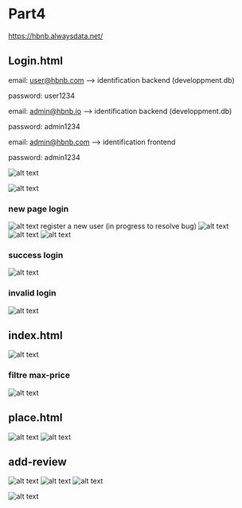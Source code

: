 # Part4
https://hbnb.alwaysdata.net/

## Login.html
email: user@hbnb.com   --> identification backend (developpment.db)

password: user1234


email: admin@hbnb.io   --> identification backend (developpment.db)

password: admin1234


email: admin@hbnb.com   --> identification frontend

password: admin1234

![alt text](frontend/images/image-11.png)

![alt text](frontend/images/image-4.png)

### new page login
![alt text](frontend/images/image-12.png)
register a new user (in progress to resolve bug)
![alt text](frontend/images/image-13.png)
![alt text](frontend/images/image-14.png)
![alt text](frontend/images/image-15.png)

### success login
![alt text](frontend/images/image-7.png)

### invalid login
![alt text](frontend/images/image-8.png)

## index.html
![alt text](frontend/images/image-3.png)

### filtre max-price
![alt text](frontend/images/image-9.png)


## place.html
![alt text](frontend/images/image-5.png)
![alt text](frontend/images/image-6.png)


## add-review
![alt text](frontend/images/image-2.png)
![alt text](frontend/images/image.png)
![alt text](frontend/images/image-1.png)


![alt text](frontend/images/image-10.png)


